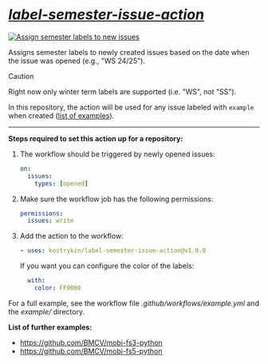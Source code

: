 # *[label-semester-issue-action](https://github.com/kostrykin/label-semester-issue-action)*

[![Assign semester labels to new issues](https://github.com/kostrykin/label-semester-issue-action/actions/workflows/example.yml/badge.svg)](https://github.com/kostrykin/label-semester-issue-action/actions/workflows/example.yml)

Assigns semester labels to newly created issues based on the date when the issue was opened (e.g., "WS 24/25").

> [!CAUTION]
> Right now only winter term labels are supported (i.e. "WS", not "SS").

In this repository, the action will be used for any issue labeled with `example` when created ([list of examples](https://github.com/kostrykin/label-semester-issue-action/issues?q%253Dis%253Aissue%252Bis%253Aclosed%252Blabel%253Aexample)).

---

**Steps required to set this action up for a repository:**

1. The workflow should be triggered by newly opened issues:
   ```yml
   on:
     issues:
       types: [opened]
   ```
2. Make sure the workflow job has the following permissions:
   ```yml
   permissions:
     issues: write
   ```
3. Add the action to the workflow:
   ```yml
   - uses: kostrykin/label-semester-issue-action@v1.0.0
   ```
   If you want you can configure the color of the labels:
   ```yml
     with:
       color: FF0000
   ```

For a full example, see the workflow file *.github/workflows/example.yml* and the *example/* directory.

**List of further examples:**
- https://github.com/BMCV/mobi-fs3-python
- https://github.com/BMCV/mobi-fs5-python
